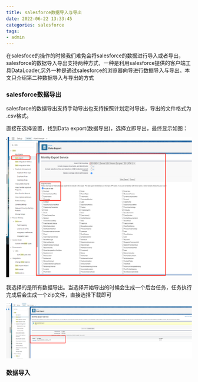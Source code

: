 ```yaml
---
title: salesforce数据导入与导出
date: 2022-06-22 13:33:45
categories: salesforce
tags:
- admin
---
```


在salesfoce的操作的时候我们难免会将salesforce的数据进行导入或者导出，salesforce的数据导入导出支持两种方式，一种是利用salesforce提供的客户端工具DataLoader,另外一种是通过salesforce的浏览器向导进行数据导入与导出。本文只介绍第二种数据导入与导出的方式

### salesforce数据导出

salesforce的数据导出支持手动导出也支持按照计划定时导出，导出的文件格式为 .csv格式。

直接在选择设置，找到Data export(数据导出)，选择立即导出，最终显示如图：

![image-20220622104348958](images/salesforce/admin/salesforce数据导入与导出/image-20220622104348958.png)

我选择的是所有数据导出。当选择开始导出的时候会生成一个后台任务，任务执行完成后会生成一个zip文件，直接选择下载即可

![image-20220622104410642](images/salesforce/admin/salesforce数据导入与导出/image-20220622104410642.png)

### 数据导入